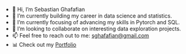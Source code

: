 - 👋 Hi, I’m Sebastian Ghafafian
- 👀 I’m currently building my career in data science and statistics. 
- 🌱 I’m currently focusing of advancing my skills in Pytorch and SQL.
- 💞️ I’m looking to collaborate on interesting data exploration projects.
- 📫 Feel free to reach out to me: sghafafian@gmail.com
- 📊 Check out my [Portfolio](https://sebastianghafafian.github.io/Portfolio/)

